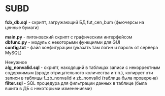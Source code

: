 # SUBD
**fcb_db.sql** - скрипт, загружающий БД fut_cen_bum (фьючерсы на ценные бумаги) <br />

**main.py** - питоновский скрипт с графическим интерфейсом <br />
**dbfunc.py** - модуль с некоторыми функциями для GUI <br />
**config.txt** - файл конфигурации (указать там логин и пароль от сервера MySQL) <br />

Ненужное <br />
**alg_nonvalid.sql** - скрипт, находящий в таблицах записи с некорректным содержимым (вроде отрицательного количества и т.п.), копирует эти записи в таблицы f_zb_nonvalid и zb_nonvalid (таблица была проверена) <br />
**filter.sql** - SQL процедура для фильтрации данных в таблице (была вшита в ДБ с некоторыми изменениями) <br />
